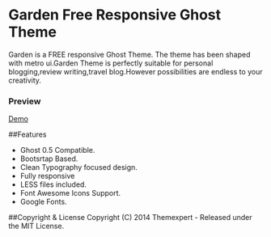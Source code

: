 # Garden Free Responsive Ghost Theme #

Garden is a FREE responsive Ghost Theme. The theme has been shaped with metro ui.Garden Theme is perfectly suitable for personal blogging,review writing,travel blog.However possibilities are endless to your creativity.

### Preview ###

[Demo](http://garden.ghost.themexpert.com)


##Features
- Ghost 0.5 Compatible.
- Bootsrtap Based.
- Clean Typography focused design.
- Fully responsive
- LESS files included.
- Font Awesome Icons Support.
- Google Fonts.

##Copyright & License
Copyright (C) 2014 Themexpert - Released under the MIT License.
